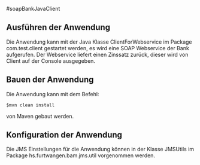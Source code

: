 #soapBankJavaClient

## Ausführen der Anwendung

Die Anwendung kann mit der Java Klasse ClientForWebservice im Package com.test.client gestartet werden, es wird eine SOAP Webservice der Bank aufgerufen.
Der Webservice liefert einen Zinssatz zurück, dieser wird von Client auf der Console ausgegeben.

## Bauen der Anwendung

Die Anwendung kann mit dem Befehl:

	$mvn clean install 

von Maven gebaut werden. 

## Konfiguration der Anwendung

Die JMS Einstellungen für die Anwendung können in der Klasse JMSUtils im Package hs.furtwangen.bam.jms.util vorgenommen werden.


 

